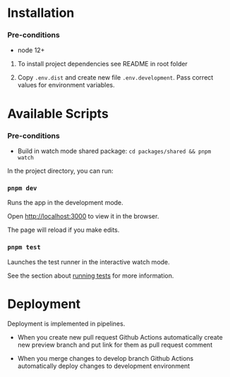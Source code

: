 # Installation
### Pre-conditions
- node 12+

1) To install project dependencies see README in root folder

2) Copy `.env.dist` and create new file `.env.development`. Pass correct values for environment variables.



# Available Scripts

### Pre-conditions

- Build in watch mode shared package: `cd packages/shared && pnpm watch`

In the project directory, you can run:

### `pnpm dev`

Runs the app in the development mode.

Open [http://localhost:3000](http://localhost:3000) to view it in the browser.

The page will reload if you make edits.


### `pnpm test`

Launches the test runner in the interactive watch mode.

See the section about [running tests](https://facebook.github.io/create-react-app/docs/running-tests) for more information.


# Deployment
Deployment is implemented in pipelines.

- When you create new pull request Github Actions automatically create new preview branch and put link for them as pull request comment

- When you merge changes to develop branch Github Actions automatically deploy changes to development environment
